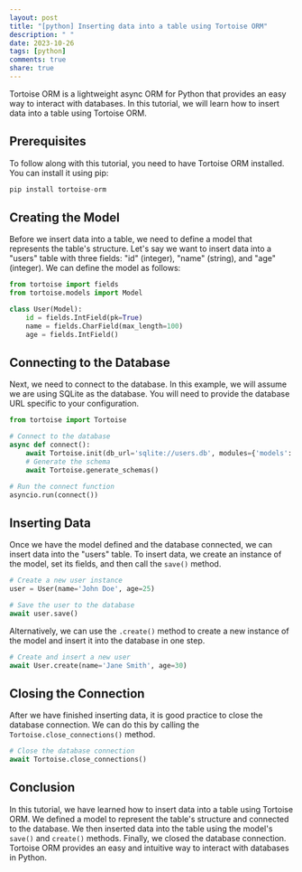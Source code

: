```yaml
---
layout: post
title: "[python] Inserting data into a table using Tortoise ORM"
description: " "
date: 2023-10-26
tags: [python]
comments: true
share: true
---
```


Tortoise ORM is a lightweight async ORM for Python that provides an easy way to interact with databases. In this tutorial, we will learn how to insert data into a table using Tortoise ORM.

## Prerequisites
To follow along with this tutorial, you need to have Tortoise ORM installed. You can install it using pip:
```python
pip install tortoise-orm
```

## Creating the Model
Before we insert data into a table, we need to define a model that represents the table's structure. Let's say we want to insert data into a "users" table with three fields: "id" (integer), "name" (string), and "age" (integer). We can define the model as follows:

```python
from tortoise import fields
from tortoise.models import Model

class User(Model):
    id = fields.IntField(pk=True)
    name = fields.CharField(max_length=100)
    age = fields.IntField()
```

## Connecting to the Database
Next, we need to connect to the database. In this example, we will assume we are using SQLite as the database. You will need to provide the database URL specific to your configuration. 

```python
from tortoise import Tortoise

# Connect to the database
async def connect():
    await Tortoise.init(db_url='sqlite://users.db', modules={'models': ['your_module_name.models']})
    # Generate the schema
    await Tortoise.generate_schemas()

# Run the connect function
asyncio.run(connect())
```

## Inserting Data
Once we have the model defined and the database connected, we can insert data into the "users" table. To insert data, we create an instance of the model, set its fields, and then call the `save()` method.

```python
# Create a new user instance
user = User(name='John Doe', age=25)

# Save the user to the database
await user.save()
```

Alternatively, we can use the `.create()` method to create a new instance of the model and insert it into the database in one step.

```python
# Create and insert a new user
await User.create(name='Jane Smith', age=30)
```

## Closing the Connection
After we have finished inserting data, it is good practice to close the database connection. We can do this by calling the `Tortoise.close_connections()` method.

```python
# Close the database connection
await Tortoise.close_connections()
```

## Conclusion
In this tutorial, we have learned how to insert data into a table using Tortoise ORM. We defined a model to represent the table's structure and connected to the database. We then inserted data into the table using the model's `save()` and `create()` methods. Finally, we closed the database connection. Tortoise ORM provides an easy and intuitive way to interact with databases in Python.